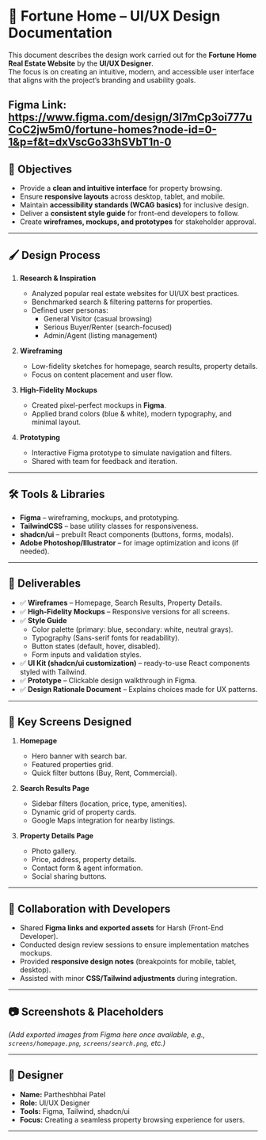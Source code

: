 # 🎨 Fortune Home – UI/UX Design Documentation

This document describes the design work carried out for the **Fortune Home Real Estate Website** by the **UI/UX Designer**.  
The focus is on creating an intuitive, modern, and accessible user interface that aligns with the project’s branding and usability goals.

Figma Link: https://www.figma.com/design/3l7mCp3oi777uCoC2jw5m0/fortune-homes?node-id=0-1&p=f&t=dxVscGo33hSVbT1n-0
---

## 🎯 Objectives

- Provide a **clean and intuitive interface** for property browsing.  
- Ensure **responsive layouts** across desktop, tablet, and mobile.  
- Maintain **accessibility standards (WCAG basics)** for inclusive design.  
- Deliver a **consistent style guide** for front-end developers to follow.  
- Create **wireframes, mockups, and prototypes** for stakeholder approval.  

---

## 🖌 Design Process

1. **Research & Inspiration**
   - Analyzed popular real estate websites for UI/UX best practices.
   - Benchmarked search & filtering patterns for properties.
   - Defined user personas:  
     - General Visitor (casual browsing)  
     - Serious Buyer/Renter (search-focused)  
     - Admin/Agent (listing management)  

2. **Wireframing**
   - Low-fidelity sketches for homepage, search results, property details.
   - Focus on content placement and user flow.  

3. **High-Fidelity Mockups**
   - Created pixel-perfect mockups in **Figma**.  
   - Applied brand colors (blue & white), modern typography, and minimal layout.  

4. **Prototyping**
   - Interactive Figma prototype to simulate navigation and filters.  
   - Shared with team for feedback and iteration.  

---

## 🛠 Tools & Libraries

- **Figma** – wireframing, mockups, and prototyping.  
- **TailwindCSS** – base utility classes for responsiveness.  
- **shadcn/ui** – prebuilt React components (buttons, forms, modals).  
- **Adobe Photoshop/Illustrator** – for image optimization and icons (if needed).  

---

## 📑 Deliverables

- ✅ **Wireframes** – Homepage, Search Results, Property Details.  
- ✅ **High-Fidelity Mockups** – Responsive versions for all screens.  
- ✅ **Style Guide**  
  - Color palette (primary: blue, secondary: white, neutral grays).  
  - Typography (Sans-serif fonts for readability).  
  - Button states (default, hover, disabled).  
  - Form inputs and validation styles.  
- ✅ **UI Kit (shadcn/ui customization)** – ready-to-use React components styled with Tailwind.  
- ✅ **Prototype** – Clickable design walkthrough in Figma.  
- ✅ **Design Rationale Document** – Explains choices made for UX patterns.  

---

## 📱 Key Screens Designed

1. **Homepage**
   - Hero banner with search bar.  
   - Featured properties grid.  
   - Quick filter buttons (Buy, Rent, Commercial).  

2. **Search Results Page**
   - Sidebar filters (location, price, type, amenities).  
   - Dynamic grid of property cards.  
   - Google Maps integration for nearby listings.  

3. **Property Details Page**
   - Photo gallery.  
   - Price, address, property details.  
   - Contact form & agent information.  
   - Social sharing buttons.  

---

## 🔄 Collaboration with Developers

- Shared **Figma links and exported assets** for Harsh (Front-End Developer).  
- Conducted design review sessions to ensure implementation matches mockups.  
- Provided **responsive design notes** (breakpoints for mobile, tablet, desktop).  
- Assisted with minor **CSS/Tailwind adjustments** during integration.  

---

## 📷 Screenshots & Placeholders

*(Add exported images from Figma here once available, e.g., `screens/homepage.png`, `screens/search.png`, etc.)*

---

## 👤 Designer

- **Name:** Partheshbhai Patel
- **Role:** UI/UX Designer  
- **Tools:** Figma, Tailwind, shadcn/ui  
- **Focus:** Creating a seamless property browsing experience for users.  

---
